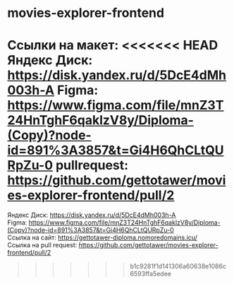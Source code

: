 # movies-explorer-frontend

Ссылки на макет:
<<<<<<< HEAD
Яндекс Диск: https://disk.yandex.ru/d/5DcE4dMh003h-A
Figma: https://www.figma.com/file/mnZ3T24HnTghF6qaklzV8y/Diploma-(Copy)?node-id=891%3A3857&t=Gi4H6QhCLtQURpZu-0
pullrequest: https://github.com/gettotawer/movies-explorer-frontend/pull/2
=======
Яндекс Диск: https://disk.yandex.ru/d/5DcE4dMh003h-A<br/>
Figma: https://www.figma.com/file/mnZ3T24HnTghF6qaklzV8y/Diploma-(Copy)?node-id=891%3A3857&t=Gi4H6QhCLtQURpZu-0<br/>
Ссылка на сайт: https://gettotawer-diploma.nomoredomains.icu/<br/>
Ссылка на pull request: https://github.com/gettotawer/movies-explorer-frontend/pull/2
>>>>>>> b1c9281f1d141306a60638e1086c6593ffa5edee
